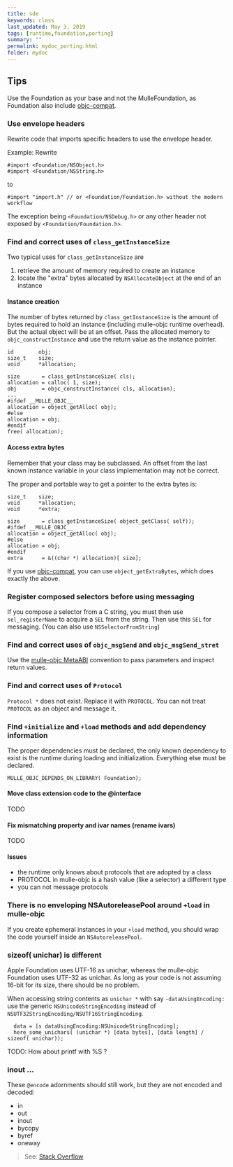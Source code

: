 ```yaml
---
title: sde
keywords: class
last_updated: May 3, 2019
tags: [runtime,foundation,porting]
summary: ""
permalink: mydoc_porting.html
folder: mydoc
---
```




## Tips

Use the Foundation as your base and not the MulleFoundation, as Foundation also
include [objc-compat](//github.com/mulle-objc/objc-compat).


### Use envelope headers

Rewrite code that imports specific headers to use the envelope header.

Example: Rewrite


``` objc
#import <Foundation/NSObject.h>
#import <Foundation/NSString.h>
```

to

```
#import "import.h" // or <Foundation/Foundation.h> without the modern workflow
```


The exception being `<Foundation/NSDebug.h>` or any other header not exposed by
`<Foundation/Foundation.h>`.


### Find and correct uses of `class_getInstanceSize`

Two typical uses for `class_getInstanceSize` are

1. retrieve the amount of memory required to create an instance
2. locate the "extra" bytes allocated by `NSAllocateObject` at the end of an instance

#### Instance creation

The number of bytes returned by `class_getInstanceSize` is the amount of bytes
required to hold an instance (including mulle-objc runtime overhead).
But the actual object will be at an offset. Pass the allocated memory to
`objc_constructInstance` and use the return value as the instance pointer.

``` objc
id        obj;
size_t    size;
void      *allocation;

size       = class_getInstanceSize( cls);
allocation = calloc( 1, size);
obj        = objc_constructInstance( cls, allocation);
...
#ifdef __MULLE_OBJC__
allocation = object_getAlloc( obj);
#else
allocation = obj;
#endif
free( allocation);
```

#### Access extra bytes

Remember that your class may be subclassed. An offset from the last known instance variable
in your class implementation may not be correct.

The proper and portable way to get a pointer to the extra bytes is:

``` objc
size_t    size;
void      *allocation;
void      *extra;

size       = class_getInstanceSize( object_getClass( self));
#ifdef __MULLE_OBJC__
allocation = object_getAlloc( obj);
#else
allocation = obj;
#endif
extra      = &((char *) allocation)[ size];
```

If you use [objc-compat](https://github.com/MulleFoundation/objc-compat), you
can use `object_getExtraBytes`, which does exactly the above.


### Register composed selectors before using messaging

If you compose a selector from a C string, you must then use `sel_registerName`
to acquire a `SEL` from the string. Then use this `SEL` for messaging.
(You can also use `NSSelectorFromString`)


### Find and correct uses of `objc_msgSend` and `objc_msgSend_stret`

Use the [mulle-objc MetaABI](https://www.mulle-kybernetik.com/weblog/2015/mulle_objc_meta_call_convention.html)
convention to pass parameters and inspect return values.


### Find and correct uses of `Protocol`

`Protocol *` does not exist. Replace it with `PROTOCOL`. You can not treat
`PROTOCOL` as an object and message it.


### Find `+initialize` and `+load` methods and add dependency information

The proper dependencies must be declared, the only known dependency to exist is the runtime during loading and initialization. Everything else must be declared.

```
MULLE_OBJC_DEPENDS_ON_LIBRARY( Foundation);
```

#### Move class extension code to the @interface

TODO

#### Fix mismatching property and ivar names (rename ivars)

TODO

#### Issues

* the runtime only knows about protocols that are adopted by a class
* PROTOCOL in mulle-objc is a hash value (like a selector) a different type
* you can not message protocols


### There is no enveloping NSAutoreleasePool around `+load` in mulle-objc

If you create ephemeral instances in your `+load` method, you should wrap
the code yourself inside an `NSAutoreleasePool`.

### sizeof( unichar) is different

Apple Foundation uses UTF-16 as unichar, whereas the mulle-objc Foundation
uses UTF-32 as unichar. As long as your code is not assuming 16-bit for its
size, there should be no problem.

When accessing string contents as `unichar *` with say `-dataUsingEncoding:`
use the generic `NSUnicodeStringEncoding` instead of `NSUTF32StringEncoding/NSUTF16StringEncoding`.

``` objc
  data = [s dataUsingEncoding:NSUnicodeStringEncoding];
  here_some_unichars( (unichar *) [data bytes], [data length] / sizeof( unichar));
```
TODO: How about printf with %S ?




### inout ...

These `@encode` adornments should still work, but they are not encoded
and decoded:

* in
* out
* inout
* bycopy
* byref
* oneway

> See: [Stack Overflow](https://stackoverflow.com/questions/5609564/objective-c-in-out-inout-byref-byval-and-so-on-what-are-they)

